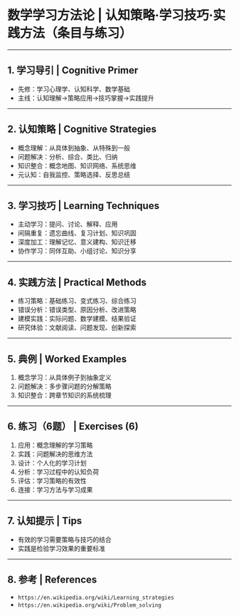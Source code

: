 # 数学学习方法论 | 认知策略·学习技巧·实践方法（条目与练习）

---

## 1. 学习导引 | Cognitive Primer

- 先修：学习心理学、认知科学、数学基础
- 主线：认知理解→策略应用→技巧掌握→实践提升

---

## 2. 认知策略 | Cognitive Strategies

- 概念理解：从具体到抽象、从特殊到一般
- 问题解决：分析、综合、类比、归纳
- 知识整合：概念地图、知识网络、系统思维
- 元认知：自我监控、策略选择、反思总结

---

## 3. 学习技巧 | Learning Techniques

- 主动学习：提问、讨论、解释、应用
- 间隔重复：遗忘曲线、复习计划、知识巩固
- 深度加工：理解记忆、意义建构、知识迁移
- 协作学习：同伴互助、小组讨论、知识分享

---

## 4. 实践方法 | Practical Methods

- 练习策略：基础练习、变式练习、综合练习
- 错误分析：错误类型、原因分析、改进策略
- 建模实践：实际问题、数学建模、结果验证
- 研究体验：文献阅读、问题发现、创新探索

---

## 5. 典例 | Worked Examples

1) 概念学习：从具体例子到抽象定义
2) 问题解决：多步骤问题的分解策略
3) 知识整合：跨章节知识的系统梳理

---

## 6. 练习（6题） | Exercises (6)

1) 应用：概念理解的学习策略
2) 实践：问题解决的思维方法
3) 设计：个人化的学习计划
4) 分析：学习过程中的认知负荷
5) 评估：学习策略的有效性
6) 连接：学习方法与学习成果

---

## 7. 认知提示 | Tips

- 有效的学习需要策略与技巧的结合
- 实践是检验学习效果的重要标准

---

## 8. 参考 | References

- `https://en.wikipedia.org/wiki/Learning_strategies`
- `https://en.wikipedia.org/wiki/Problem_solving`
